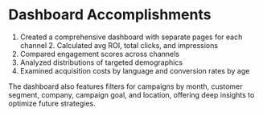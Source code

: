 # Dashboard Accomplishments
1. Created a comprehensive dashboard with separate pages for each channel 2. Calculated avg ROI, total clicks, and impressions
3. Compared engagement scores across channels 
4. Analyzed distributions of targeted demographics 
5. Examined acquisition costs by language and conversion rates by age

The dashboard also features filters for campaigns by month, customer segment, company, campaign goal, and location, offering deep insights to optimize future strategies.

